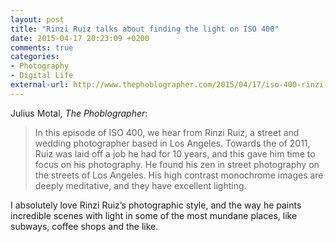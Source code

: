 ```yaml
---
layout: post
title: "Rinzi Ruiz talks about finding the light on ISO 400"
date: 2015-04-17 20:23:09 +0200
comments: true
categories: 
- Photography
- Digital Life
external-url: http://www.thephoblographer.com/2015/04/17/iso-400-rinzi-ruiz-talks-finding-light/#.VTFOp845zzM
---
```


Julius Motal, _The Phoblographer_:

> In this episode of ISO 400, we hear from Rinzi Ruiz, a street and wedding photographer based in Los Angeles. Towards the of 2011, Ruiz was laid off a job he had for 10 years, and this gave him time to focus on his photography. He found his zen in street photography on the streets of Los Angeles. His high contrast monochrome images are deeply meditative, and they have excellent lighting.

I absolutely love Rinzi Ruiz’s photographic style, and the way he paints incredible scenes with light in some of the most mundane places, like subways, coffee shops and the like.